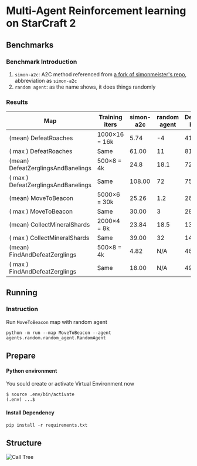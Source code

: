 # Multi-Agent Reinforcement learning on StarCraft 2 

## Benchmarks

### Benchmark Introduction
1. `simon-a2c`: A2C method referenced from [a fork of simonmeister's repo](https://github.com/starcraft2-ai/simon-a2c), abbreviation as `simon-a2c`
2. `random agent`: as the name shows, it does things randomly

### Results
| Map | Training iters | simon-a2c | random agent | DeepMind human |
| --- | --- | --- | --- | --- |
| (mean) DefeatRoaches | 1000×16 = 16k | 5.74 | -4 | 41 |
| ( max ) DefeatRoaches | Same | 61.00 | 11 | 81 |
| (mean) DefeatZerglingsAndBanelings | 500×8 = 4k | 24.8 | 18.1  |  729 |
| ( max ) DefeatZerglingsAndBanelings | Same | 108.00 |72| 757 |
| (mean) MoveToBeacon | 5000×6 = 30k | 25.26 | 1.2 | 26 |
| ( max ) MoveToBeacon | Same | 30.00 | 3 | 28 |
| (mean) CollectMineralShards | 2000×4 = 8k | 23.84 | 18.5 | 133 |
| ( max ) CollectMineralShards | Same | 39.00 | 32 | 142 |
| (mean) FindAndDefeatZerglings | 500×8 = 4k | 4.82 | N/A | 46 |
| ( max ) FindAndDefeatZerglings | Same | 18.00 | N/A | 49 |

## Running
### Instruction
Run `MoveToBeacon` map with random agent
```shell
python -m run --map MoveToBeacon --agent agents.random.random_agent.RandomAgent
```

## Prepare

#### Python environment
You sould create or activate Virtual Environment now
```
$ source .env/bin/activate
(.env) ...$ 
```
#### Install Dependency
```
pip install -r requirements.txt
```

## Structure
![Call Tree](https://github.com/starcraft2-ai/rl-battle/raw/master/assets/Call%20Tree.png)

